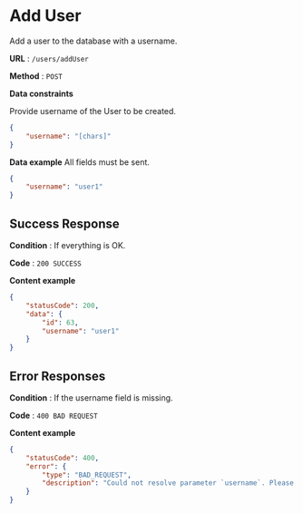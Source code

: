 # Add User

Add a user to the database with a username.

**URL** : `/users/addUser`

**Method** : `POST`

**Data constraints**

Provide username of the User to be created.

```json
{
    "username": "[chars]"
}
```

**Data example** All fields must be sent.

```json
{
    "username": "user1"
}
```


## Success Response

**Condition** : If everything is OK.

**Code** : `200 SUCCESS`

**Content example**

```json
{
    "statusCode": 200,
    "data": {
        "id": 63,
        "username": "user1"
    }
}

```

## Error Responses

**Condition** : If the username field is missing.

**Code** : `400 BAD REQUEST`

**Content example**

```json
{
    "statusCode": 400,
    "error": {
        "type": "BAD_REQUEST",
        "description": "Could not resolve parameter `username`. Please check your input"
    }
}
```

